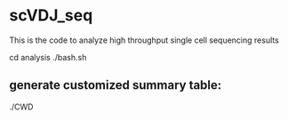 # scVDJ_seq

This is the code to analyze high throughput single cell sequencing results

cd analysis
./bash.sh

## generate customized summary table:

./CWD
